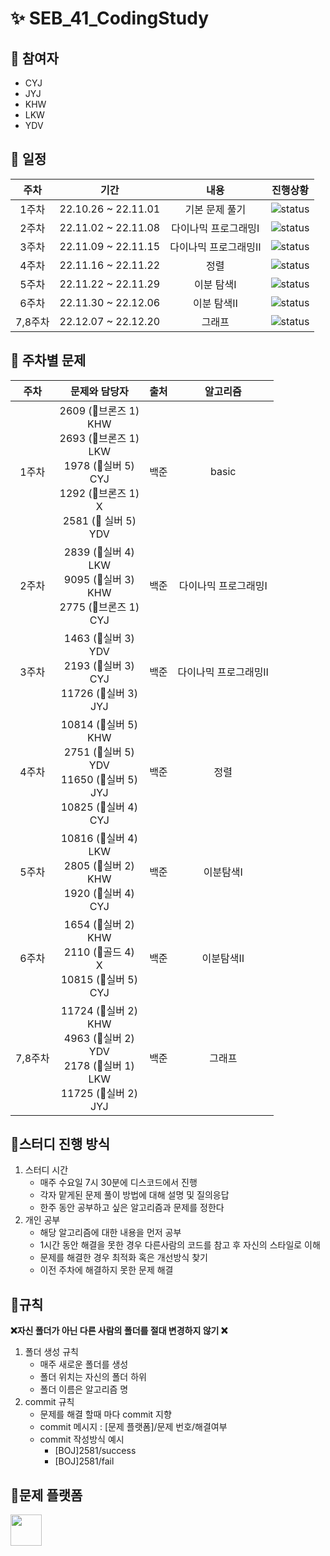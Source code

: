 # ✨ SEB_41_CodingStudy

## 🌟 참여자

- CYJ
- JYJ
- KHW
- LKW
- YDV

## 🌟 일정

|  주차   |         기간          |     내용      |       진행상황       |
|:-----:|:-------------------:|:-----------:|:----------------:|
|  1주차  | 22.10.26 ~ 22.11.01 |  기본 문제 풀기   | ![status][DONE]  |
|  2주차  | 22.11.02 ~ 22.11.08 | 다이나믹 프로그래밍Ⅰ | ![status][DONE]  |
|  3주차  | 22.11.09 ~ 22.11.15 | 다이나믹 프로그래밍Ⅱ | ![status][DONE]  |
|  4주차  | 22.11.16 ~ 22.11.22 |     정렬      | ![status][DONE]  |
|  5주차  | 22.11.22 ~ 22.11.29 |   이분 탐색Ⅰ    | ![status][DONE]  |
|  6주차  | 22.11.30 ~ 22.12.06 |   이분 탐색Ⅱ    | ![status][DONE]  |
| 7,8주차 | 22.12.07 ~ 22.12.20 |     그래프     | ![status][DONE] |

## 🌟 주차별 문제

|  주차   |                                                                           문제와 담당자                                                                            |    출처    |    알고리즘     |
|:-----:|:------------------------------------------------------------------------------------------------------------------------------------------------------------:|:--------:|:-----------:|
|  1주차  | 2609 (🥉브론즈 1) <br/> KHW <br/> 2693 (🥉브론즈 1)  <br/> LKW <br/> 1978 (🥈실버 5)  <br/> CYJ  <br/> 1292 (🥉브론즈 1)  <br/> X <br/> 2581 (🥈 실버 5)  <br/> YDV <br/> | 백준 |    basic    |
|  2주차  |                                2839 (🥈실버 4) <br/> LKW <br/> 9095 (🥈실버 3)  <br/> KHW <br/> 2775 (🥉브론즈 1)  <br/> CYJ  <br/>                                 | 백준 | 다이나믹 프로그래밍Ⅰ |
|  3주차  |                                1463 (🥈실버 3) <br/> YDV <br/> 2193 (🥈실버 3)  <br/> CYJ <br/> 11726 (🥈실버 3)  <br/> JYJ  <br/>                                 | 백준 | 다이나믹 프로그래밍Ⅱ |
|  4주차  |                10814 (🥈실버 5) <br/> KHW <br/> 2751 (🥈실버 5)  <br/> YDV <br/> 11650 (🥈실버 5)  <br/> JYJ  <br/> 10825 (🥈실버 4)  <br/> CYJ <br/>                | 백준 |     정렬      |
|  5주차  |                                10816 (🥈실버 4) <br/> LKW <br/> 2805 (🥈실버 2)  <br/> KHW  <br/> 1920 (🥈실버 4)  <br/> CYJ <br/>                                 | 백준 |    이분탐색Ⅰ    |
|  6주차  |                                 1654 (🥈실버 2) <br/> KHW <br/> 2110 (🥇골드 4)  <br/> X  <br/> 10815 (🥈실버 5)  <br/> CYJ <br/>                                  | 백준 |    이분탐색Ⅱ    |
| 7,8주차 |               11724  (🥈실버 2) <br/> KHW <br/> 4963  (🥈실버 2)  <br/> YDV  <br/> 2178 (🥈실버 1)  <br/> LKW <br/>  11725  (🥈실버 2)  <br/> JYJ <br/>                | 백준 |     그래프     |

## 🌟스터디 진행 방식

1. 스터디 시간
    - 매주 수요일 7시 30분에 디스코드에서 진행
    - 각자 맡게된 문제 풀이 방법에 대해 설명 및 질의응답
    - 한주 동안 공부하고 싶은 알고리즘과 문제를 정한다
2. 개인 공부
    - 해당 알고리즘에 대한 내용을 먼저 공부
    - 1시간 동안 해결을 못한 경우 다른사람의 코드를 참고 후 자신의 스타일로 이해
    - 문제를 해결한 경우 최적화 혹은 개선방식 찾기
    - 이전 주차에 해결하지 못한 문제 해결

## 🌟규칙

**❌자신 폴더가 아닌 다른 사람의 폴더를 절대 변경하지 않기 ❌**

1. 폴더 생성 규칙
    - 매주 새로운 폴더를 생성
    - 폴더 위치는 자신의 폴더 하위
    - 폴더 이름은 알고리즘 명
2. commit 규칙
    - 문제를 해결 할때 마다 commit 지향
    - commit 메시지 : [문제 플랫폼]/문제 번호/해결여부
    - commit 작성방식 예시
        - [BOJ]2581/success
        - [BOJ]2581/fail

## 🌟문제 플랫폼

<a href = "https://www.acmicpc.net/"><img src="https://d2gd6pc034wcta.cloudfront.net/images/logo@2x.png" height="50px"></a>

[TODO]: https://img.shields.io/badge/-TODO-DFFD26

[DOING]: https://img.shields.io/badge/-DOING-31AE0F

[DONE]: https://img.shields.io/badge/-DONE-0885CC
